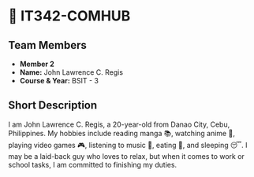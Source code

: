# 🚀 IT342-COMHUB 

## Team Members
- **Member 2**
- **Name:** John Lawrence C. Regis
- **Course & Year:** BSIT - 3

## Short Description
I am John Lawrence C. Regis, a 20-year-old from Danao City, Cebu, Philippines. My hobbies include reading manga 📚, watching anime 🎥, playing video games 🎮, listening to music 🎵, eating 🍔, and sleeping 😴. I may be a laid-back guy who loves to relax, but when it comes to work or school tasks, I am committed to finishing my duties.